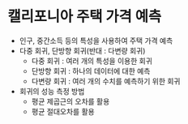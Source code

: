 # 캘리포니아 주택 가격 예측

- 인구, 중간소득 등의 특성을 사용하여 주택 가격 예측
- 다중 회귀, 단방향 회귀(반대 : 다변량 회귀)
    - 다중 회귀 : 여러 개의 특성을 이용한 회귀
    - 단방향 회귀 : 하나의 데이터에 대한 예측
    - 다변량 회귀 : 여러 개의 수치를 예측하기 위한 회귀
- 회귀의 성능 측정 방법
    - 평균 제곱근의 오차를 활용
    - 평균 절대오차를 활용
